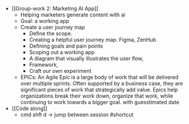- [[Group-work 2: Marketing AI App]]
	- Helping marketers generate content with ai
	- Goal: a working app
	- Create a user journey map
		- Define the scope.
		- Creating a helpful user journey map. Figma, ZenHub
		- Defining goals and pain points
		- Scoping out a working app
		- A diagram that visually illustrates the user flow,
		- Framework,
		- Craft our own experiment
	- EPICs: An Agile Epic is a large body of work that will be delivered over multiple sprints. Often supported by a business case, they are significant pieces of work that strategically add value. Epics help organizations break their work down, organize that work, while continuing to work towards a bigger goal. with guesstimated date
- [[Code along]]
	- cmd shft d -> jump between session #shortcut
